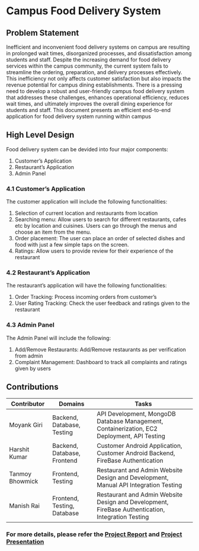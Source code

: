 # Campus Food Delivery System

## Problem Statement
Inefficient and inconvenient food delivery systems on campus are resulting in prolonged
wait times, disorganized processes, and dissatisfaction among students and staff. Despite
the increasing demand for food delivery services within the campus community, the current
system fails to streamline the ordering, preparation, and delivery processes effectively. This
inefficiency not only affects customer satisfaction but also impacts the revenue potential for
campus dining establishments. There is a pressing need to develop a robust and user-friendly
campus food delivery system that addresses these challenges, enhances operational efficiency,
reduces wait times, and ultimately improves the overall dining experience for students and
staff. This document presents an efficient end-to-end application for food delivery system
running within campus

## High Level Design
Food delivery system can be devided into four major components:
1. Customer’s Application
2. Restaurant’s Application
3. Admin Panel
### 4.1 Customer’s Application
The customer application will include the following functionalities:
1. Selection of current location and restaurants from location
2. Searching menu: Allow users to search for different restaurants, cafes etc by location
and cuisines. Users can go through the menus and choose an item from the menu.
3. Order placement: The user can place an order of selected dishes and food with just a
few simple taps on the screen.
4. Ratings: Allow users to provide review for their experience of the restaurant
### 4.2 Restaurant’s Application
The restaurant’s application will have the following functionalities:
1. Order Tracking: Process incoming orders from customer’s
2. User Rating Tracking: Check the user feedback and ratings given to the restaurant
### 4.3 Admin Panel
The Admin Panel will include the following:
1. Add/Remove Restaurants: Add/Remove restaurants as per verification from admin
2. Complaint Management: Dashboard to track all complaints and ratings given by users

## Contributions
| Contributor      | Domains     | Tasks                                                                                     |
|------------------|-------------|-------------------------------------------------------------------------------------------|
| Moyank Giri      | Backend, Database, Testing     | API Development, MongoDB Database Management, Containerization, EC2 Deployment, API Testing |
| Harshit Kumar    | Backend, Database, Frontend    | Customer Android Application, Customer Android Backend, FireBase Authentication |
| Tanmoy Bhowmick | Frontend, Testing    | Restaurant and Admin Website Design and Development, Manual API Integration Testing |
| Manish Rai       | Frontend, Testing, Database    | Restaurant and Admin Website Design and Development, FireBase Authentication, Integration Testing |

### For more details, please refer the [Project Report](https://github.com/MoyankGiri/Campus-Food-Delivery-System/blob/main/CampusFoodDeliverySystem.pdf) and [Project Presentation](https://github.com/MoyankGiri/Campus-Food-Delivery-System/blob/main/PPT_CampusFoodDeliverySystem.pdf)
